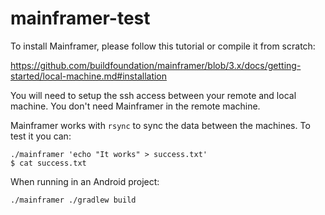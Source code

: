 # mainframer-test

To install Mainframer, please follow this tutorial or compile it from scratch:

https://github.com/buildfoundation/mainframer/blob/3.x/docs/getting-started/local-machine.md#installation

You will need to setup the ssh access between your remote and local machine. You don't need Mainframer in the remote machine.

Mainframer works with `rsync` to sync the data between the machines. To test it you can:

```
./mainframer 'echo "It works" > success.txt'
$ cat success.txt
```

When running in an Android project:

```
./mainframer ./gradlew build
```